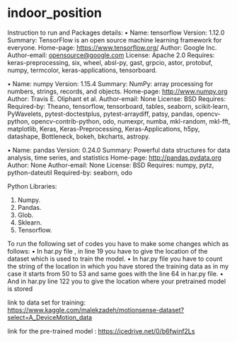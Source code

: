 # indoor_position
Instruction to run and Packages details:
•	Name: tensorflow
              Version: 1.12.0
              Summary: TensorFlow is an open source machine learning framework for everyone.
               Home-page: https://www.tensorflow.org/
               Author: Google Inc.
               Author-email: opensource@google.com
               License: Apache 2.0
               Requires: keras-preprocessing, six, wheel, absl-py, gast, grpcio, astor, protobuf, numpy,
               termcolor, keras-applications, tensorboard.






•	Name: numpy
              Version: 1.15.4
              Summary: NumPy: array processing for numbers, strings, records, and objects.
              Home-page: http://www.numpy.org
              Author: Travis E. Oliphant et al.
              Author-email: None
              License: BSD
              Requires:
Required-by: Theano, tensorflow, tensorboard, tables, seaborn, scikit-learn, PyWavelets, pytest-doctestplus, pytest-arraydiff, patsy, pandas, opencv-python, opencv-contrib-python, odo, numexpr, numba, mkl-random, mkl-fft, matplotlib, Keras, Keras-Preprocessing, Keras-Applications, h5py, datashape, Bottleneck, bokeh, bkcharts, astropy.








•	Name: pandas
Version: 0.24.0
Summary: Powerful data structures for data analysis, time series, and statistics
Home-page: http://pandas.pydata.org
Author: None
Author-email: None
License: BSD
Requires: numpy, pytz, python-dateutil
Required-by: seaborn, odo



Python Libraries:
1.	Numpy.
2.	Pandas.
3.	Glob.
4.	Sklearn.
5.	Tensorflow.


To run the following set of codes you have to make some changes which as follows:
•	In har.py file , in line 19 you have to give the location of the dataset which is used to train the model.
•	In har.py file you have to count the string of the location in which you have stored the training data as in my case it starts from 50 to 53 and same goes with the line 64 in har.py file.
•	And in har.py line 122 you to give the location where your pretrained model is stored 




link to data set for training: https://www.kaggle.com/malekzadeh/motionsense-dataset?select=A_DeviceMotion_data


link for the pre-trained model : https://icedrive.net/0/b6fwinf2Ls

